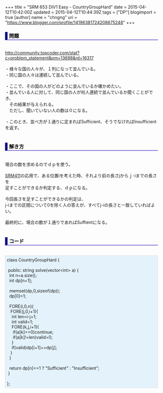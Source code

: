 +++
title = "SRM 653 DIV1 Easy - CountryGroupHard"
date = 2015-04-12T10:42:00Z
updated = 2015-04-12T10:44:39Z
tags = ["DP"]
blogimport = true 
[author]
	name = "chngng"
	uri = "https://www.blogger.com/profile/14196381724208675248"
+++

<div dir="ltr" style="text-align: left;" trbidi="on"><h3 style="border-bottom: 2px solid slateblue; border-left: 8px solid navy; color: black; padding: 0px 0px 1px 5px;">問題 </h3><br /><a href="http://community.topcoder.com/stat?c=problem_statement&amp;pm=13688&amp;rd=16317" target="_blank">http://community.topcoder.com/stat?c=problem_statement&amp;pm=13688&amp;rd=16317</a><br /><br />・様々な国の人々が、１列になって並んでいる。<br />・同じ国の人々は連続して並んでいる。<br /><br />・ここで、その国の人がどのように並んでいるか確かめたい。<br />・並んでいる人に対して、同じ国の人が何人連続で並んでいるか聞くことができ、<br />　その結果が与えられる。<br />　ただし、聞いていない人の数は０になる。<br /><br />・このとき、並べ方が１通りに定まればSufficient、そうでなければInsufficientを返す。<br /><br /><h3 style="border-bottom: 2px solid slateblue; border-left: 8px solid navy; color: black; padding: 0px 0px 1px 5px;">解き方 </h3><br />場合の数を求めるのでｄｐを使う。<br /><br /><a href="http://chngng.blogspot.jp/2014/01/srm-411-div1-easy-sentencedecomposition.html" target="_blank">SRM411</a>の応用で、ある位置iを考えた時、それより前の長さjからｊ-iまでの長さを<br />足すことができるか判定する、ｄｐになる。<br /><br />今回長さを足すことができるかの判定は、<br />j-iまでの区間について0を除く人の答えが、すべてj-iの長さと一致していればよい。<br /><br />最終的に、場合の数が１通りであればSuffientになる。<br /><br /><h3 style="border-bottom: 2px solid slateblue; border-left: 8px solid navy; color: black; padding: 0px 0px 1px 5px;">コード </h3><br /><div style="background-color: #e3f2fb; border: 1px dotted #CCCCCC; padding: 5px;">class CountryGroupHard {<br /><br /><span class="Apple-tab-span" style="white-space: pre;"> </span>public: string solve(vector&lt;int&gt; a) {<br /><span class="Apple-tab-span" style="white-space: pre;">  </span>int n=a.size();<br /><span class="Apple-tab-span" style="white-space: pre;">  </span>int dp[n+1];<br /><br /><span class="Apple-tab-span" style="white-space: pre;">  </span>memset(dp,0,sizeof(dp));<br /><span class="Apple-tab-span" style="white-space: pre;">  </span>dp[0]=1;<br /><br /><span class="Apple-tab-span" style="white-space: pre;">  </span>FORE(i,0,n){<br /><span class="Apple-tab-span" style="white-space: pre;">   </span>FORE(j,0,i+1){<br /><span class="Apple-tab-span" style="white-space: pre;">    </span>int len=i-j+1;<br /><span class="Apple-tab-span" style="white-space: pre;">    </span>int valid=1;<br /><span class="Apple-tab-span" style="white-space: pre;">    </span>FORE(k,j,i+1){<br /><span class="Apple-tab-span" style="white-space: pre;">     </span>if(a[k]==0)continue;<br /><span class="Apple-tab-span" style="white-space: pre;">     </span>if(a[k]!=len)valid=0;<br /><span class="Apple-tab-span" style="white-space: pre;">    </span>}<br /><span class="Apple-tab-span" style="white-space: pre;">    </span>if(valid)dp[i+1]+=dp[j];<br /><span class="Apple-tab-span" style="white-space: pre;">   </span>}<br /><span class="Apple-tab-span" style="white-space: pre;">  </span>}<br /><br /><span class="Apple-tab-span" style="white-space: pre;">  </span>return dp[n]==1 ? "Sufficient" : "Insufficient";<br /><span class="Apple-tab-span" style="white-space: pre;"> </span>}<br /><br />};</div></div>
